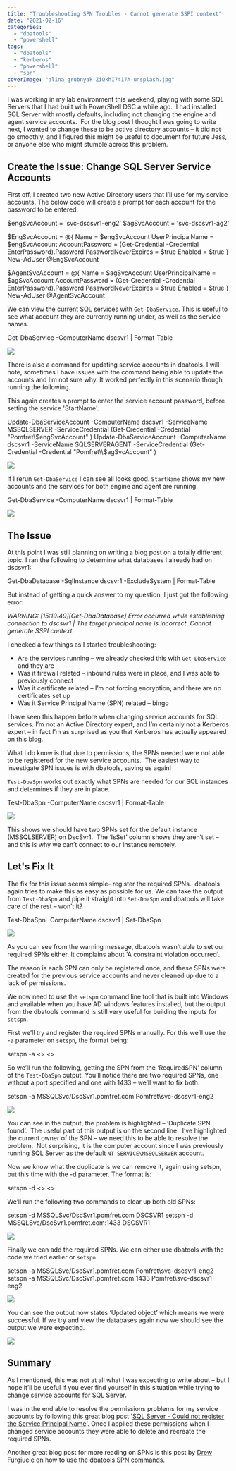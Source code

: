 ```yaml
---
title: "Troubleshooting SPN Troubles - Cannot generate SSPI context"
date: "2021-02-16"
categories:
  - "dbatools"
  - "powershell"
tags:
  - "dbatools"
  - "kerberos"
  - "powershell"
  - "spn"
coverImage: "alina-grubnyak-ZiQkhI7417A-unsplash.jpg"
---
```


I was working in my lab environment this weekend, playing with some SQL Servers that I had built with PowerShell DSC a while ago.  I had installed SQL Server with mostly defaults, including not changing the engine and agent service accounts.  For the blog post I thought I was going to write next, I wanted to change these to be active directory accounts – it did not go smoothly, and I figured this might be useful to document for future Jess, or anyone else who might stumble across this problem.

## Create the Issue: Change SQL Server Service Accounts

First off, I created two new Active Directory users that I’ll use for my service accounts. The below code will create a prompt for each account for the password to be entered.

$engSvcAccount = 'svc-dscsvr1-eng2'
$agSvcAccount  = 'svc-dscsvr1-ag2'

$EngSvcAccount = @{
    Name                 = $engSvcAccount
    UserPrincipalName    = $engSvcAccount
    AccountPassword  	 = (Get-Credential -Credential EnterPassword).Password
    PasswordNeverExpires = $true
    Enabled              = $true
}
New-AdUser @EngSvcAccount

$AgentSvcAccount = @{
    Name                 = $agSvcAccount
    UserPrincipalName 	 = $agSvcAccount
    AccountPassword  	 = (Get-Credential -Credential EnterPassword).Password
    PasswordNeverExpires = $true
    Enabled              = $true
}
New-AdUser @AgentSvcAccount

We can view the current SQL services with `Get-DbaService`. This is useful to see what account they are currently running under, as well as the service names.

Get-DbaService -ComputerName dscsvr1 | Format-Table

[![](GetDbaService.jpg)](https://jesspomfret.com/wp-content/uploads/2021/02/GetDbaService.jpg)

There is also a command for updating service accounts in dbatools. I will note, sometimes I have issues with the command being able to update the accounts and I’m not sure why. It worked perfectly in this scenario though running the following.

This again creates a prompt to enter the service account password, before setting the service 'StartName'.

Update-DbaServiceAccount -ComputerName dscsvr1 -ServiceName MSSQLSERVER -ServiceCredential (Get-Credential -Credential "Pomfret\\$engSvcAccount" )
Update-DbaServiceAccount -ComputerName dscsvr1 -ServiceName SQLSERVERAGENT -ServiceCredential (Get-Credential -Credential "Pomfret\\$agSvcAccount" )

[![](UpdateDbaServiceAccount.png)](https://jesspomfret.com/wp-content/uploads/2021/02/UpdateDbaServiceAccount.png)

If I rerun `Get-DbaService` I can see all looks good. `StartName` shows my new accounts and the services for both engine and agent are running.

Get-DbaService -ComputerName dscsvr1 | Format-Table

[![](GetDbaService_post.jpg)](https://jesspomfret.com/wp-content/uploads/2021/02/GetDbaService_post.jpg)

## The Issue

At this point I was still planning on writing a blog post on a totally different topic. I ran the following to determine what databases I already had on dscsvr1:

Get-DbaDatabase -SqlInstance dscsvr1 -ExcludeSystem | Format-Table

But instead of getting a quick answer to my question, I just got the following error:

_WARNING: \[15:19:49\]\[Get-DbaDatabase\] Error occurred while establishing connection to dscsvr1 | The target principal name is incorrect. Cannot generate SSPI context._

I checked a few things as I started troubleshooting:

- Are the services running – we already checked this with `Get-DbaService` and they are
- Was it firewall related – inbound rules were in place, and I was able to previously connect
- Was it certificate related – I’m not forcing encryption, and there are no certificates set up
- Was it Service Principal Name (SPN) related – bingo

I have seen this happen before when changing service accounts for SQL services. I’m not an Active Directory expert, and I’m certainly not a Kerberos expert – in fact I’m as surprised as you that Kerberos has actually appeared on this blog. 

What I do know is that due to permissions, the SPNs needed were not able to be registered for the new service accounts.  The easiest way to investigate SPN issues is with dbatools, saving us again!

`Test-DbaSpn` works out exactly what SPNs are needed for our SQL instances and determines if they are in place.

Test-DbaSpn -ComputerName dscsvr1 | Format-Table

[![](Test-DbaSpn.jpg)](https://jesspomfret.com/wp-content/uploads/2021/02/Test-DbaSpn.jpg)

This shows we should have two SPNs set for the default instance (MSSQLSERVER) on DscSvr1.  The ‘IsSet’ column shows they aren’t set – and this is why we can’t connect to our instance remotely.

## Let's Fix It

The fix for this issue seems simple- register the required SPNs.  dbatools again tries to make this as easy as possible for us. We can take the output from `Test-DbaSpn` and pipe it straight into `Set-DbaSpn` and dbatools will take care of the rest – won’t it?

Test-DbaSpn -ComputerName dscsvr1 | Set-DbaSpn

[![](FailedToSetSPN.jpg)](https://jesspomfret.com/wp-content/uploads/2021/02/FailedToSetSPN.jpg)

As you can see from the warning message, dbatools wasn’t able to set our required SPNs either. It complains about 'A constraint violation occurred'.

The reason is each SPN can only be registered once, and these SPNs were created for the previous service accounts and never cleaned up due to a lack of permissions.

We now need to use the `setspn` command line tool that is built into Windows and available when you have AD windows features installed, but the output from the dbatools command is still very useful for building the inputs for `setspn`.

First we’ll try and register the required SPNs manually. For this we’ll use the -a parameter on `setspn`, the format being:

setspn -a <<SPN>> <<ServiceAccount>>

So we’ll run the following, getting the SPN from the ‘RequiredSPN’ column of the `Test-DbaSpn` output. You’ll notice there are two required SPNs, one without a port specified and one with 1433 – we’ll want to fix both.

setspn -a MSSQLSvc/DscSvr1.pomfret.com Pomfret\\svc-dscsvr1-eng2

[![](duplicateSpn.jpg)](https://jesspomfret.com/wp-content/uploads/2021/02/duplicateSpn.jpg)

You can see in the output, the problem is highlighted – ‘Duplicate SPN found’.  The useful part of this output is on the second line.  I’ve highlighted the current owner of the SPN – we need this to be able to resolve the problem.  Not surprising, it is the computer account since I was previously running SQL Server as the default `NT SERVICE\MSSQLSERVER` account.

Now we know what the duplicate is we can remove it, again using setspn, but this time with the -d parameter. The format is:

setspn -d <<SPN>> <<ServiceAccount>>

We’ll run the following two commands to clear up both old SPNs:

setspn -d MSSQLSvc/DscSvr1.pomfret.com DSCSVR1
setspn -d MSSQLSvc/DscSvr1.pomfret.com:1433 DSCSVR1

[![](DeleteSPN.jpg)](https://jesspomfret.com/wp-content/uploads/2021/02/DeleteSPN.jpg)

Finally we can add the required SPNs. We can either use dbatools with the code we tried earlier or `setspn`.

setspn -a MSSQLSvc/DscSvr1.pomfret.com Pomfret\\svc-dscsvr1-eng2
setspn -a MSSQLSvc/DscSvr1.pomfret.com:1433 Pomfret\\svc-dscsvr1-eng2

[![](addSpn.jpg)](https://jesspomfret.com/wp-content/uploads/2021/02/addSpn.jpg)

You can see the output now states ‘Updated object’ which means we were successful. If we try and view the databases again now we should see the output we were expecting.

[![](Get-DbaDatabase.jpg)](https://jesspomfret.com/wp-content/uploads/2021/02/Get-DbaDatabase.jpg)

## Summary

As I mentioned, this was not at all what I was expecting to write about – but I hope it’ll be useful if you ever find yourself in this situation while trying to change service accounts for SQL Server.

I was in the end able to resolve the permissions problems for my service accounts by following this great blog post '[SQL Server - Could not register the Service Principal Name](http://www.alexandreviot.net/2014/09/30/sql-server-could-not-register-the-service-principal-name-spn/)'. Once I applied these permissions when I changed service accounts they were able to delete and recreate the required SPNs.

Another great blog post for more reading on SPNs is this post by [Drew Furgiuele](https://www.twitter.com/pittfurg) on how to use the [dbatools SPN commands](https://dbatools.io/schwifty/).
